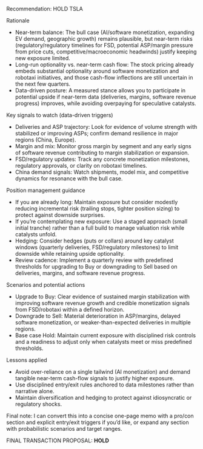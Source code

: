 Recommendation: HOLD TSLA

Rationale
- Near-term balance: The bull case (AI/software monetization, expanding EV demand, geographic growth) remains plausible, but near-term risks (regulatory/regulatory timelines for FSD, potential ASP/margin pressure from price cuts, competitive/macroeconomic headwinds) justify keeping new exposure limited.
- Long-run optionality vs. near-term cash flow: The stock pricing already embeds substantial optionality around software monetization and robotaxi initiatives, and those cash-flow inflections are still uncertain in the next few quarters.
- Data-driven posture: A measured stance allows you to participate in potential upside if near-term data (deliveries, margins, software revenue progress) improves, while avoiding overpaying for speculative catalysts.

Key signals to watch (data-driven triggers)
- Deliveries and ASP trajectory: Look for evidence of volume strength with stabilized or improving ASPs; confirm demand resilience in major regions (China, Europe).
- Margin and mix: Monitor gross margin by segment and any early signs of software revenue contributing to margin stabilization or expansion.
- FSD/regulatory updates: Track any concrete monetization milestones, regulatory approvals, or clarity on robotaxi timelines.
- China demand signals: Watch shipments, model mix, and competitive dynamics for resonance with the bull case.

Position management guidance
- If you are already long: Maintain exposure but consider modestly reducing incremental risk (trailing stops, tighter position sizing) to protect against downside surprises.
- If you’re contemplating new exposure: Use a staged approach (small initial tranche) rather than a full build to manage valuation risk while catalysts unfold.
- Hedging: Consider hedges (puts or collars) around key catalyst windows (quarterly deliveries, FSD/regulatory milestones) to limit downside while retaining upside optionality.
- Review cadence: Implement a quarterly review with predefined thresholds for upgrading to Buy or downgrading to Sell based on deliveries, margins, and software revenue progress.

Scenarios and potential actions
- Upgrade to Buy: Clear evidence of sustained margin stabilization with improving software revenue growth and credible monetization signals from FSD/robotaxi within a defined horizon.
- Downgrade to Sell: Material deterioration in ASP/margins, delayed software monetization, or weaker-than-expected deliveries in multiple regions.
- Base case Hold: Maintain current exposure with disciplined risk controls and a readiness to adjust only when catalysts meet or miss predefined thresholds.

Lessons applied
- Avoid over-reliance on a single tailwind (AI monetization) and demand tangible near-term cash-flow signals to justify higher exposure.
- Use disciplined entry/exit rules anchored to data milestones rather than narrative alone.
- Maintain diversification and hedging to protect against idiosyncratic or regulatory shocks.

Final note: I can convert this into a concise one-page memo with a pro/con section and explicit entry/exit triggers if you’d like, or expand any section with probabilistic scenarios and target ranges.

FINAL TRANSACTION PROPOSAL: **HOLD**